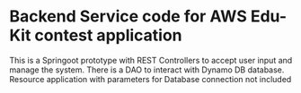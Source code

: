 # Backend Service code for AWS Edu-Kit contest application
 
This is a Springoot prototype with REST Controllers to accept user input and manage the system.  There is a DAO to interact with Dynamo DB database. 
Resource application with parameters for Database connection not included
